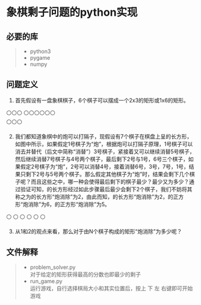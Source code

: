 # 象棋剩子问题的python实现 

## 必要的库
> * python3
> * pygame
> * numpy

## 问题定义
1. 首先假设有一盘象棋棋子，6个棋子可以摆成一个2x3的矩形或1x6的矩形。

⚪⚪⚪                                   ⚪⚪⚪⚪⚪⚪  
⚪⚪⚪

2. 我们都知道象棋中的炮可以打隔子，现假设有7个棋子在棋盘上呈的长方形，如图中所示，如果假定1号棋子为“炮”，根据炮可以打隔子原理，1号棋子可以消去并替代（后文中简称“消替”）3号棋子，紧接着又可以继续消替5号棋子，然后继续消替7号棋子与4号两个棋子，最后剩下2号与1号，6号三个棋子，如果假定2号棋子为“炮”，2号可以消替4号，接着消替6号，3号，7号，1号，结果只剩下2号与5号两个棋子。那么假定其他棋子为“炮”时，结果会剩下几个棋子呢？而且这些之中，哪一种会使得最后剩下的棋子最少？最少又为多少？通过验证可知，的长方形经过如此步骤最后最少会剩下2个棋子，我们不妨将其称之为的长方形“炮消除”为2，由此而知，的长方形“炮消除”为2，的正方形“炮消除”为6，的正方形“炮消除”为5。
  
⚪ ⚪ ⚪ ⚪ ⚪ ⚪

3. 从1和2的观点来看，那么对于由N个棋子构成的矩形“炮消除”为多少呢？

## 文件解释
> * problem_solver.py  
  对于给定的矩形获得最高的分数也即最少的剩子  
> * run_game.py  
  运行游戏，自行选择棋局大小和其实位置后，按上 下 左 右键即可开始游戏
